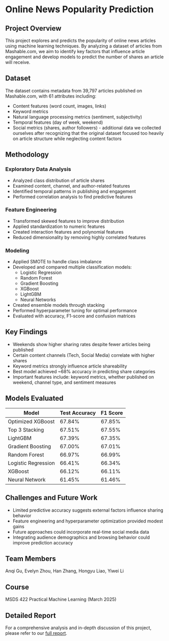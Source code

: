 # Online News Popularity Prediction

## Project Overview
This project explores and predicts the popularity of online news articles using machine learning techniques. By analyzing a dataset of articles from Mashable.com, we aim to identify key factors that influence article engagement and develop models to predict the number of shares an article will receive.

## Dataset
The dataset contains metadata from 39,797 articles published on Mashable.com, with 61 attributes including:
- Content features (word count, images, links)
- Keyword metrics
- Natural language processing metrics (sentiment, subjectivity)
- Temporal features (day of week, weekend)
- Social metrics (shares, author followers) - additional data we collected ourselves after recognizing that the original dataset focused too heavily on article structure while neglecting content factors

## Methodology

### Exploratory Data Analysis
- Analyzed class distribution of article shares
- Examined content, channel, and author-related features
- Identified temporal patterns in publishing and engagement
- Performed correlation analysis to find predictive features

### Feature Engineering
- Transformed skewed features to improve distribution
- Applied standardization to numeric features
- Created interaction features and polynomial features
- Reduced dimensionality by removing highly correlated features

### Modeling
- Applied SMOTE to handle class imbalance
- Developed and compared multiple classification models:
  - Logistic Regression
  - Random Forest
  - Gradient Boosting
  - XGBoost
  - LightGBM
  - Neural Networks
- Created ensemble models through stacking
- Performed hyperparameter tuning for optimal performance
- Evaluated with accuracy, F1-score and confusion matrices

## Key Findings
- Weekends show higher sharing rates despite fewer articles being published
- Certain content channels (Tech, Social Media) correlate with higher shares
- Keyword metrics strongly influence article shareability
- Best model achieved ~68% accuracy in predicting share categories
- Important features include: keyword metrics, whether published on weekend, channel type, and sentiment measures

## Models Evaluated
| Model | Test Accuracy | F1 Score |
|-------|--------------|----------|
| Optimized XGBoost | 67.84% | 67.85% |
| Top 3 Stacking | 67.51% | 67.55% |
| LightGBM | 67.39% | 67.35% |
| Gradient Boosting | 67.00% | 67.01% |
| Random Forest | 66.97% | 66.99% |
| Logistic Regression | 66.41% | 66.34% |
| XGBoost | 66.12% | 66.11% |
| Neural Network | 61.45% | 61.46% |

## Challenges and Future Work
- Limited predictive accuracy suggests external factors influence sharing behavior
- Feature engineering and hyperparameter optimization provided modest gains
- Future approaches could incorporate real-time social media data
- Integrating audience demographics and browsing behavior could improve prediction accuracy

## Team Members
Anqi Gu, Evelyn Zhou, Han Zhang, Hongyu Liao, Yiwei Li

## Course
MSDS 422 Practical Machine Learning (March 2025)

## Detailed Report
For a comprehensive analysis and in-depth discussion of this project, please refer to our [full report](https://docs.google.com/document/d/15T0iCwoS99bzEEkowhyqWuOXlaavKfaUunWkT1_wNRY/edit?tab=t.0).
